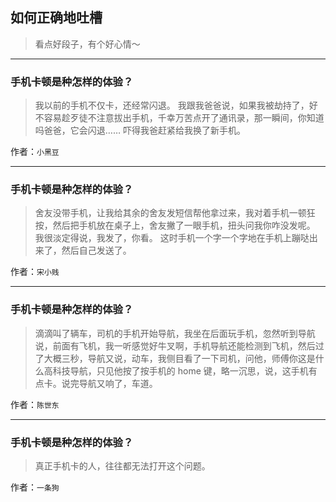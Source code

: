 ## 如何正确地吐槽

> 看点好段子，有个好心情～


 
---

### 手机卡顿是种怎样的体验？

> 我以前的手机不仅卡，还经常闪退。
> 我跟我爸爸说，如果我被劫持了，好不容易趁歹徒不注意拔出手机，千幸万苦点开了通讯录，那一瞬间，你知道吗爸爸，它会闪退……
> 吓得我爸赶紧给我换了新手机。


作者：`小黑豆`

---

### 手机卡顿是种怎样的体验？

> 舍友没带手机，让我给其余的舍友发短信帮他拿过来，我对着手机一顿狂按，然后把手机放在桌子上，舍友撇了一眼手机，扭头问我你咋没发呢。
> 我很淡定得说，我发了，你看。
> 这时手机一个字一个字地在手机上蹦哒出来了，然后自己发送了。


作者：`宋小贱`

---

### 手机卡顿是种怎样的体验？

> 滴滴叫了辆车，司机的手机开始导航，我坐在后面玩手机，忽然听到导航说，前面有飞机，我一听感觉好牛叉啊，手机导航还能检测到飞机，然后过了大概三秒，导航又说，动车，我侧目看了一下司机，问他，师傅你这是什么高科技导航，只见他按了按手机的 home 键，略一沉思，说，这手机有点卡。说完导航又响了，车道。


作者：`陈世东`

---

### 手机卡顿是种怎样的体验？

> 真正手机卡的人，往往都无法打开这个问题。


作者：`一条狗`